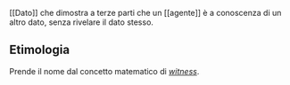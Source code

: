 [[Dato]] che dimostra a terze parti che un [[agente]] è a conoscenza di un altro dato, senza rivelare il dato stesso.
​
## Etimologia

Prende il nome dal concetto matematico di [*witness*](https://en.wikipedia.org/wiki/Witness_(mathematics)).

